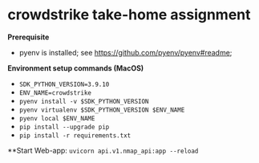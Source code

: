 # crowdstrike take-home assignment

**Prerequisite**

- pyenv is installed; see https://github.com/pyenv/pyenv#readme;


**Environment setup commands (MacOS)**

- `SDK_PYTHON_VERSION=3.9.10`
- `ENV_NAME=crowdstrike`
- `pyenv install -v $SDK_PYTHON_VERSION`
- `pyenv virtualenv $SDK_PYTHON_VERSION $ENV_NAME` 
- `pyenv local $ENV_NAME`
- `pip install --upgrade pip`
- `pip install -r requirements.txt`

**Start Web-app:
`uvicorn api.v1.nmap_api:app --reload`


